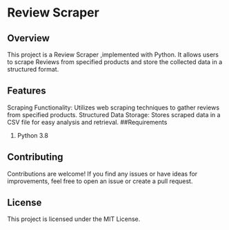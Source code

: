 # Review Scraper

## Overview

This project is a Review Scraper ,implemented with Python. It allows users to scrape Reviews from specified products and store the collected data in a structured format.

## Features

Scraping Functionality: Utilizes web scraping techniques to gather reviews from specified products.
Structured Data Storage: Stores scraped data in a CSV file for easy analysis and retrieval.
##Requirements

1. Python 3.8

## Contributing

Contributions are welcome! If you find any issues or have ideas for improvements, feel free to open an issue or create a pull request.

## License

This project is licensed under the MIT License.
